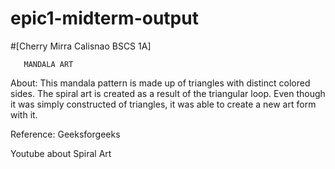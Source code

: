 # epic1-midterm-output 
#[Cherry Mirra Calisnao BSCS 1A]
       
       MANDALA ART
       
 About:
    This mandala pattern is made up of triangles with distinct colored sides. The spiral art is created as a result of the triangular loop. Even though it was simply constructed of triangles, it  was able to create a new art form with it.


Reference:
  Geeksforgeeks
  
  Youtube about Spiral Art

